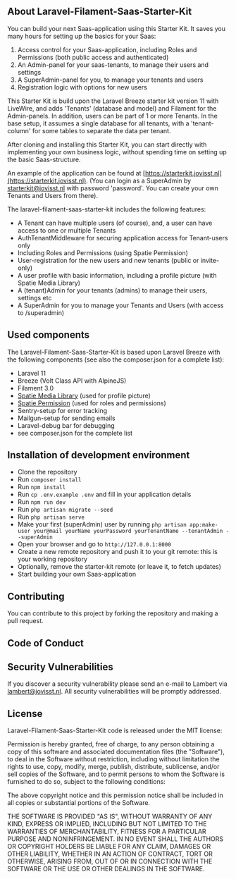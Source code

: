 ## About Laravel-Filament-Saas-Starter-Kit

You can build your next Saas-application using this Starter Kit. It saves you many hours for setting up the basics for your Saas:

1) Access control for your Saas-application, including Roles and Permissions (both public access and authenticated)
2) An Admin-panel for your saas-tenants, to manage their users and settings
3) A SuperAdmin-panel for you, to manage your tenants and users
4) Registration logic with options for new users

This Starter Kit is build upon the Laravel Breeze starter kit version 11 with LiveWire, and adds 'Tenants' (database and model) and Filament for the Admin-panels.
In addition, users can be part of 1 or more Tenants. In the base setup, it assumes a single database for all tenants, with a 'tenant-column' for some tables to separate the data per tenant.

After cloning and installing this Starter Kit, you can start directly with implementing your own business logic, without spending time on setting up the basic Saas-structure.

An example of the application can be found at [https://starterkit.jovisst.nl](https://starterkit.jovisst.nl). (You can login as a SuperAdmin by starterkit@jovisst.nl with password 'password'. You can create your own Tenants and Users from there).

The laravel-filament-saas-starter-kit includes the following features:
- A Tenant can have multiple users (of course), and, a user can have access to one or multiple Tenants
- AuthTenantMiddleware for securing application access for Tenant-users only
- Including Roles and Permissions (using Spatie Permission)
- User-registration for the new users and new tenants (public or invite-only)
- A user profile with basic information, including a profile picture (with Spatie Media Library)
- A (tenant)Admin for your tenants (admins) to manage their users, settings etc
- A SuperAdmin for you to manage your Tenants and Users (with access to /superadmin)

## Used components
The Laravel-Filament-Saas-Starter-Kit is based upon Laravel Breeze with the following components (see also the composer.json for a complete list):
- Laravel 11
- Breeze (Volt Class API with AlpineJS)
- Filament 3.0
- [Spatie Media Library](https://spatie.be/docs/laravel-medialibrary/v11/introduction) (used for profile picture)
- [Spatie Permission](https://spatie.be/docs/laravel-permission/v6/introduction) (used for roles and permissions)
- Sentry-setup for error tracking
- Mailgun-setup for sending emails
- Laravel-debug bar for debugging
- see composer.json for the complete list

## Installation of development environment
- Clone the repository
- Run `composer install`
- Run `npm install`
- Run `cp .env.example .env` and fill in your application details 
- Run `npm run dev`
- Run `php artisan migrate --seed`
- Run `php artisan serve`
- Make your first (superAdmin) user by running `php artisan app:make-user your@mail yourName yourPassword yourTenantName --tenantAdmin --superAdmin`
- Open your browser and go to `http://127.0.0.1:8000`
- Create a new remote repository and push it to your git remote: this is your working repository
- Optionally, remove the starter-kit remote (or leave it, to fetch updates)
- Start building your own Saas-application

## Contributing
You can contribute to this project by forking the repository and making a pull request.

## Code of Conduct

## Security Vulnerabilities

If you discover a security vulnerability please send an e-mail to Lambert via [lambert@jovisst.nl](maillto:lambert@jovisst.nl). All security vulnerabilities will be promptly addressed.

## License
Laravel-Filament-Saas-Starter-Kit code is released under the MIT license:

Permission is hereby granted, free of charge, to any person obtaining a copy of this software and associated documentation files (the "Software"), to deal in the Software without restriction, including without limitation the rights to use, copy, modify, merge, publish, distribute, sublicense, and/or sell copies of the Software, and to permit persons to whom the Software is furnished to do so, subject to the following conditions:

The above copyright notice and this permission notice shall be included in all copies or substantial portions of the Software.

THE SOFTWARE IS PROVIDED "AS IS", WITHOUT WARRANTY OF ANY KIND, EXPRESS OR IMPLIED, INCLUDING BUT NOT LIMITED TO THE WARRANTIES OF MERCHANTABILITY, FITNESS FOR A PARTICULAR PURPOSE AND NONINFRINGEMENT. IN NO EVENT SHALL THE AUTHORS OR COPYRIGHT HOLDERS BE LIABLE FOR ANY CLAIM, DAMAGES OR OTHER LIABILITY, WHETHER IN AN ACTION OF CONTRACT, TORT OR OTHERWISE, ARISING FROM, OUT OF OR IN CONNECTION WITH THE SOFTWARE OR THE USE OR OTHER DEALINGS IN THE SOFTWARE.
